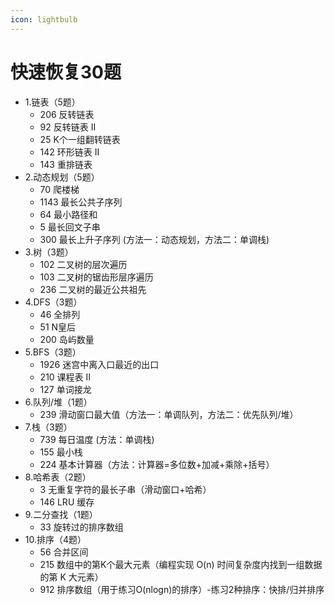 ```yaml
---
icon: lightbulb
---
```

# 快速恢复30题
- 1.链表（5题）
    - 206 反转链表
    - 92 反转链表 II
    - 25 K个一组翻转链表
    - 142 环形链表 II
    - 143 重排链表
- 2.动态规划（5题）
    - 70 爬楼梯
    - 1143 最长公共子序列
    - 64 最小路径和
    - 5 最长回文子串
    - 300 最长上升子序列 (方法一：动态规划，方法二：单调栈)
- 3.树（3题）
    - 102 二叉树的层次遍历
    - 103 二叉树的锯齿形层序遍历
    - 236 二叉树的最近公共祖先
- 4.DFS（3题）
    - 46 全排列
    - 51 N皇后
    - 200 岛屿数量
- 5.BFS（3题）
    - 1926 迷宫中离入口最近的出口
    - 210 课程表 II
    - 127 单词接龙
- 6.队列/堆（1题）
    - 239 滑动窗口最大值（方法一：单调队列，方法二：优先队列/堆）
- 7.栈（3题）
    - 739 每日温度 (方法：单调栈)
    - 155 最小栈
    - 224 基本计算器（方法：计算器=多位数+加减+乘除+括号）
- 8.哈希表（2题）
    - 3 无重复字符的最长子串（滑动窗口+哈希）
    - 146 LRU 缓存
- 9.二分查找（1题）
    - 33 旋转过的排序数组
- 10.排序（4题）
    - 56 合并区间
    - 215 数组中的第K个最大元素（编程实现 O(n) 时间复杂度内找到一组数据的第 K 大元素）
    - 912 排序数组（用于练习O(nlogn)的排序）-练习2种排序：快排/归并排序
